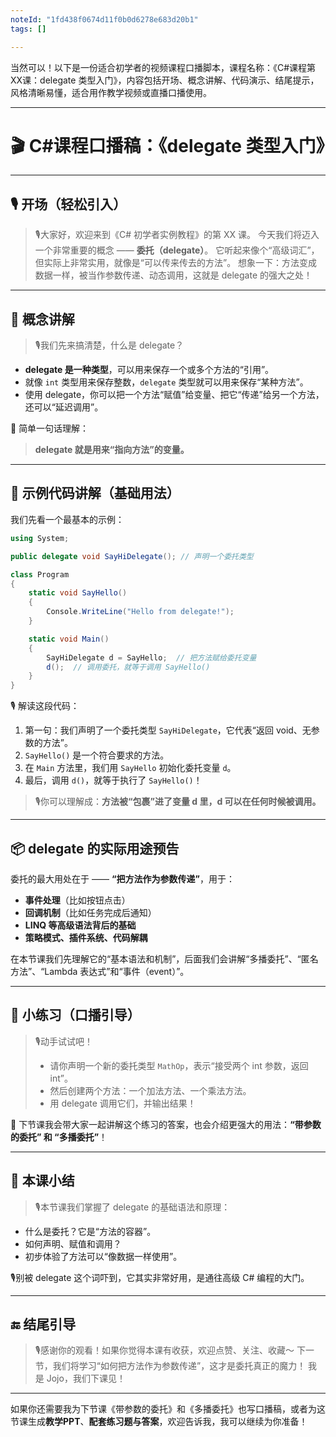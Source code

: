 ```yaml
---
noteId: "1fd438f0674d11f0b0d6278e683d20b1"
tags: []

---
```


当然可以！以下是一份适合初学者的视频课程口播脚本，课程名称：《C#课程第XX课：delegate 类型入门》，内容包括开场、概念讲解、代码演示、结尾提示，风格清晰易懂，适合用作教学视频或直播口播使用。

---

# 🎬 C#课程口播稿：《delegate 类型入门》

---

## 🎙️ 开场（轻松引入）

> 🎙️大家好，欢迎来到《C# 初学者实例教程》的第 XX 课。
> 今天我们将迈入一个非常重要的概念 —— **委托（delegate）**。
> 它听起来像个“高级词汇”，但实际上非常实用，就像是“可以传来传去的方法”。
> 想象一下：方法变成数据一样，被当作参数传递、动态调用，这就是 delegate 的强大之处！

---

## 🧠 概念讲解

> 🎙️我们先来搞清楚，什么是 delegate？

* **delegate 是一种类型**，可以用来保存一个或多个方法的“引用”。
* 就像 `int` 类型用来保存整数，`delegate` 类型就可以用来保存“某种方法”。
* 使用 delegate，你可以把一个方法“赋值”给变量、把它“传递”给另一个方法，还可以“延迟调用”。

📌 简单一句话理解：

> **delegate 就是用来“指向方法”的变量。**

---

## 🧪 示例代码讲解（基础用法）

我们先看一个最基本的示例：

```csharp
using System;

public delegate void SayHiDelegate(); // 声明一个委托类型

class Program
{
    static void SayHello()
    {
        Console.WriteLine("Hello from delegate!");
    }

    static void Main()
    {
        SayHiDelegate d = SayHello;  // 把方法赋给委托变量
        d();  // 调用委托，就等于调用 SayHello()
    }
}
```

🎙️ 解读这段代码：

1. 第一句：我们声明了一个委托类型 `SayHiDelegate`，它代表“返回 void、无参数的方法”。
2. `SayHello()` 是一个符合要求的方法。
3. 在 `Main` 方法里，我们用 `SayHello` 初始化委托变量 `d`。
4. 最后，调用 `d()`，就等于执行了 `SayHello()`！

> 🎙️你可以理解成：**方法被“包裹”进了变量 d 里，d 可以在任何时候被调用。**

---

## 📦 delegate 的实际用途预告

委托的最大用处在于 —— **“把方法作为参数传递”**，用于：

* **事件处理**（比如按钮点击）
* **回调机制**（比如任务完成后通知）
* **LINQ 等高级语法背后的基础**
* **策略模式、插件系统、代码解耦**

在本节课我们先理解它的“基本语法和机制”，后面我们会讲解“多播委托”、“匿名方法”、“Lambda 表达式”和“事件（event）”。

---

## 📌 小练习（口播引导）

> 🎙️动手试试吧！
>
> * 请你声明一个新的委托类型 `MathOp`，表示“接受两个 int 参数，返回 int”。
> * 然后创建两个方法：一个加法方法、一个乘法方法。
> * 用 delegate 调用它们，并输出结果！

📢 下节课我会带大家一起讲解这个练习的答案，也会介绍更强大的用法：**“带参数的委托” 和 “多播委托”**！

---

## 🧾 本课小结

> 🎙️本节课我们掌握了 delegate 的基础语法和原理：

* 什么是委托？它是“方法的容器”。
* 如何声明、赋值和调用？
* 初步体验了方法可以“像数据一样使用”。

🎙️别被 delegate 这个词吓到，它其实非常好用，是通往高级 C# 编程的大门。

---

## 🔚 结尾引导

> 🎙️感谢你的观看！如果你觉得本课有收获，欢迎点赞、关注、收藏～
> 下一节，我们将学习“如何把方法作为参数传递”，这才是委托真正的魔力！
> 我是 Jojo，我们下课见！

---

如果你还需要我为下节课《带参数的委托》和《多播委托》也写口播稿，或者为这节课生成**教学PPT**、**配套练习题与答案**，欢迎告诉我，我可以继续为你准备！
